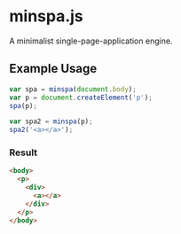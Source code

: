 # minspa.js

A minimalist single-page-application engine.

## Example Usage

```javascript
var spa = minspa(document.body);
var p = document.createElement('p');
spa(p);

var spa2 = minspa(p);
spa2('<a></a>');
```

### Result

```html
<body>
  <p>
    <div>
      <a></a>
    </div>
  </p>
</body>
```

